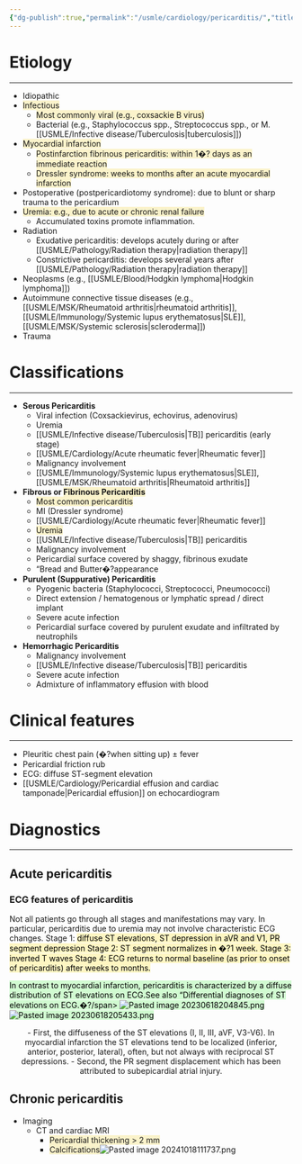 ```yaml
---
{"dg-publish":true,"permalink":"/usmle/cardiology/pericarditis/","title":"Acute pericarditis"}
---
```


# Etiology
---
- Idiopathic
- <span style="background:rgba(240, 200, 0, 0.2)">Infectious</span>
	- <span style="background:rgba(240, 200, 0, 0.2)">Most commonly viral (e.g., coxsackie B virus) </span>
	- Bacterial (e.g., Staphylococcus spp., Streptococcus spp., or M. [[USMLE/Infective disease/Tuberculosis\|tuberculosis]])
- <span style="background:rgba(240, 200, 0, 0.2)">Myocardial infarction</span>
	- <span style="background:rgba(240, 200, 0, 0.2)">Postinfarction fibrinous pericarditis: within 1�? days as an immediate reaction</span>
	- <span style="background:rgba(240, 200, 0, 0.2)">Dressler syndrome: weeks to months after an acute myocardial infarction</span>
- Postoperative (postpericardiotomy syndrome): due to blunt or sharp trauma to the pericardium
- <span style="background:rgba(240, 200, 0, 0.2)">Uremia: e.g., due to acute or chronic renal failure</span>
	- Accumulated toxins promote inflammation.
- Radiation
	- Exudative pericarditis: develops acutely during or after [[USMLE/Pathology/Radiation therapy\|radiation therapy]]
	- Constrictive pericarditis: develops several years after [[USMLE/Pathology/Radiation therapy\|radiation therapy]]
- Neoplasms (e.g., [[USMLE/Blood/Hodgkin lymphoma\|Hodgkin lymphoma]])
- Autoimmune connective tissue diseases (e.g., [[USMLE/MSK/Rheumatoid arthritis\|rheumatoid arthritis]], [[USMLE/Immunology/Systemic lupus erythematosus\|SLE]], [[USMLE/MSK/Systemic sclerosis\|scleroderma]])
- Trauma
# Classifications
---
- **Serous Pericarditis**
    - Viral infection (Coxsackievirus, echovirus, adenovirus)
    - Uremia
    - [[USMLE/Infective disease/Tuberculosis\|TB]] pericarditis (early stage)
    - [[USMLE/Cardiology/Acute rheumatic fever\|Rheumatic fever]]
    - Malignancy involvement
    - [[USMLE/Immunology/Systemic lupus erythematosus\|SLE]], [[USMLE/MSK/Rheumatoid arthritis\|Rheumatoid arthritis]]
- **Fibrous or <span style="background:rgba(240, 200, 0, 0.2)">Fibrinous Pericarditis</span>**
	- <span style="background:rgba(240, 200, 0, 0.2)">Most common pericarditis</span>
    - MI (Dressler syndrome)
    - [[USMLE/Cardiology/Acute rheumatic fever\|Rheumatic fever]]
    - <span style="background:rgba(240, 200, 0, 0.2)">Uremia</span>
    - [[USMLE/Infective disease/Tuberculosis\|TB]] pericarditis
    - Malignancy involvement
    - Pericardial surface covered by shaggy, fibrinous exudate
    - “Bread and Butter�?appearance
- **Purulent (Suppurative) Pericarditis**
    - Pyogenic bacteria (Staphylococci, Streptococci, Pneumococci)
    - Direct extension / hematogenous or lymphatic spread / direct implant
    - Severe acute infection
    - Pericardial surface covered by purulent exudate and infiltrated by neutrophils
- **Hemorrhagic Pericarditis**
    - Malignancy involvement
    - [[USMLE/Infective disease/Tuberculosis\|TB]] pericarditis
    - Severe acute infection
    - Admixture of inflammatory effusion with blood
# Clinical features
---
- Pleuritic chest pain (�?when sitting up) ± fever
- Pericardial friction rub
- ECG: diffuse ST-segment elevation
- [[USMLE/Cardiology/Pericardial effusion and cardiac tamponade\|Pericardial effusion]] on echocardiogram

# Diagnostics
---
## Acute pericarditis
### ECG features of pericarditis
Not all patients go through all stages and manifestations may vary. In particular, pericarditis due to uremia may not involve characteristic ECG changes. 
Stage 1: <mark style="background: #FFF3A3A6;">diffuse ST elevations, ST depression in aVR and V1, PR segment depression </span>
Stage 2: ST segment normalizes in �?1 week.
Stage 3: inverted T waves
Stage 4: ECG returns to normal baseline (as prior to onset of pericarditis) after weeks to months.

<mark style="background: #BBFABBA6;">In contrast to myocardial infarction, pericarditis is characterized by a diffuse distribution of ST elevations on ECG.See also “Differential diagnoses of ST elevations on ECG.�?/span>
![Pasted image 20230618204845.png](/img/user/appendix/Pasted%20image%2020230618204845.png)
![Pasted image 20230618205433.png](/img/user/appendix/Pasted%20image%2020230618205433.png)
<center>
- First, the diffuseness of the ST elevations (I, II, III, aVF, V3-V6). In myocardial infarction the ST elevations tend to be localized (inferior, anterior, posterior, lateral), often, but not always with reciprocal ST depressions.
- Second, the PR segment displacement which has been attributed to subepicardial atrial injury.
</center>

## Chronic pericarditis
- Imaging
	- CT and cardiac MRI
		- <span style="background:rgba(240, 200, 0, 0.2)">Pericardial thickening > 2 mm</span> 
		- <span style="background:rgba(240, 200, 0, 0.2)">Calcifications</span>![Pasted image 20241018111737.png](/img/user/appendix/Pasted%20image%2020241018111737.png)

